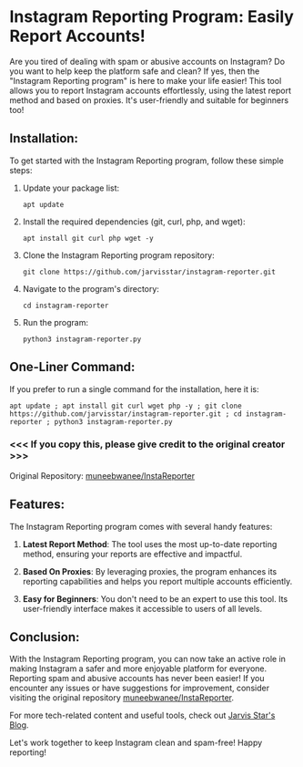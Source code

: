 # Instagram Reporting Program: Easily Report Accounts!

Are you tired of dealing with spam or abusive accounts on Instagram? Do you want to help keep the platform safe and clean? If yes, then the "Instagram Reporting program" is here to make your life easier! This tool allows you to report Instagram accounts effortlessly, using the latest report method and based on proxies. It's user-friendly and suitable for beginners too!

## Installation:

To get started with the Instagram Reporting program, follow these simple steps:

1. Update your package list:
   ```
   apt update
   ```

2. Install the required dependencies (git, curl, php, and wget):
   ```
   apt install git curl php wget -y
   ```

3. Clone the Instagram Reporting program repository:
   ```
   git clone https://github.com/jarvisstar/instagram-reporter.git
   ```

4. Navigate to the program's directory:
   ```
   cd instagram-reporter
   ```

5. Run the program:
   ```
   python3 instagram-reporter.py
   ```

## One-Liner Command:

If you prefer to run a single command for the installation, here it is:
```
apt update ; apt install git curl wget php -y ; git clone https://github.com/jarvisstar/instagram-reporter.git ; cd instagram-reporter ; python3 instagram-reporter.py
```

### <<< If you copy this, please give credit to the original creator >>>
Original Repository: [muneebwanee/InstaReporter](https://github.com/muneebwanee/InstaReporter)

## Features:

The Instagram Reporting program comes with several handy features:

1. **Latest Report Method**: The tool uses the most up-to-date reporting method, ensuring your reports are effective and impactful.

2. **Based On Proxies**: By leveraging proxies, the program enhances its reporting capabilities and helps you report multiple accounts efficiently.

3. **Easy for Beginners**: You don't need to be an expert to use this tool. Its user-friendly interface makes it accessible to users of all levels.

## Conclusion:

With the Instagram Reporting program, you can now take an active role in making Instagram a safer and more enjoyable platform for everyone. Reporting spam and abusive accounts has never been easier! If you encounter any issues or have suggestions for improvement, consider visiting the original repository [muneebwanee/InstaReporter](https://github.com/muneebwanee/InstaReporter).

For more tech-related content and useful tools, check out [Jarvis Star's Blog](https://jarvisstaraq.blogspot.com/).

Let's work together to keep Instagram clean and spam-free! Happy reporting!

